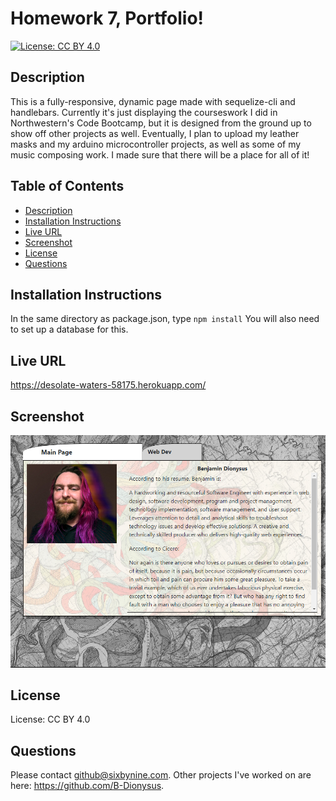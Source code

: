 # Homework 7, Portfolio!
[![License: CC BY 4.0](https://img.shields.io/badge/License-CC%20BY%204.0-lightgrey.svg)](https://creativecommons.org/licenses/by/4.0/)
## Description
This is a fully-responsive, dynamic page made with sequelize-cli and handlebars. Currently it's just displaying the courseswork I did in Northwestern's Code Bootcamp, but it is designed from the ground up to show off other projects as well. Eventually, I plan to upload my leather masks and my arduino microcontroller projects, as well as some of my music composing work. I made sure that there will be a place for all of it!

## Table of Contents
* [Description](#description)
* [Installation Instructions](#Installation%20Instructions)
* [Live URL](#Live%20URL)
* [Screenshot](#Screenshot)
* [License](#License)
* [Questions](#Questions)
## Installation Instructions
In the same directory as package.json, type ```npm install```
You will also need to set up a database for this.
## Live URL
https://desolate-waters-58175.herokuapp.com/
## Screenshot
![screenshot](https://raw.githubusercontent.com/B-Dionysus/portfolio/main/portfolioScreenshot.PNG)
## License
License: CC BY 4.0
## Questions
Please contact github@sixbynine.com.
Other projects I've worked on are here: https://github.com/B-Dionysus.
